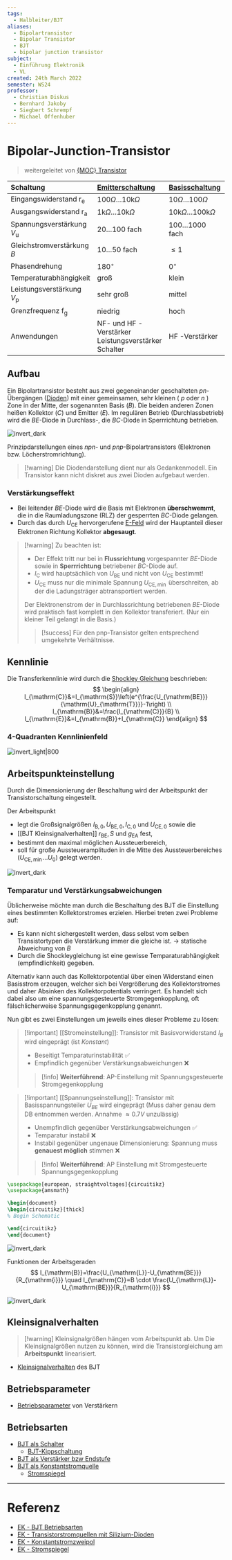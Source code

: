 ```yaml
---
tags:
  - Halbleiter/BJT
aliases:
  - Bipolartransistor
  - Bipolar Transistor
  - BJT
  - bipolar junction transistor
subject:
  - Einführung Elektronik
  - VL
created: 24th March 2022
semester: WS24
professor:
  - Christian Diskus
  - Bernhard Jakoby
  - Siegbert Schrempf
  - Michael Offenhuber
---
```


# Bipolar-Junction-Transistor

> weitergeleitet von [{MOC} Transistor]({MOC}%20Transistor.md)

| Schaltung                                    | [Emitterschaltung](Kollektorfolger.md)                      | [Basisschaltung](Basisschaltung.md)              | [Kollektorschaltung](Emitterfolger.md)              |
| :------------------------------------------- | :---------------------------------------------------------- | :-------------------------------------------------- | :-------------------------------------------------- |
| Eingangswiderstand $\mathrm{r}_{\mathrm{e}}$ | $100 \Omega \ldots 10 \mathrm{k} \Omega$                    | $10 \Omega \ldots 100 \Omega$                       | $10 \mathrm{k} \Omega \ldots 100 \mathrm{k} \Omega$ |
| Ausgangswiderstand $\mathrm{r}_{\mathrm{a}}$ | $1 \mathrm{k} \Omega \ldots 10 \mathrm{k} \Omega$           | $10 \mathrm{k} \Omega \ldots 100 \mathrm{k} \Omega$ | $10 \Omega \ldots 100 \Omega$                       |
| Spannungsverstärkung $V_{\mathrm{u}}$        | $20 \ldots 100$ fach                                        | $100 \ldots 1000$ fach                              | $\leq1$                                             |
| Gleichstromverstärkung $B$                   | $10 \ldots 50$ fach                                         | $\leq1$                                             | $10 \ldots 4000$ fach                               |
| Phasendrehung                                | $180^{\circ}$                                               | $0^{\circ}$                                         | $0^{\circ}$                                         |
| Temperaturabhängigkeit                       | groß                                                        | klein                                               | klein                                               |
| Leistungsverstärkung $V_{\mathrm{p}}$        | sehr groß                                                   | mittel                                              | klein                                               |
| Grenzfrequenz $\mathrm{f}_{\mathrm{g}}$      | niedrig                                                     | hoch                                                | niedrig                                             |
| Anwendungen                                  | NF- und HF -Verstärker <br>Leistungsverstärker <br>Schalter | HF -Verstärker                                      | Anpassungsstufen<br>Impedanzwandler                 |

## Aufbau

Ein Bipolartransistor besteht aus zwei gegeneinander geschalteten $p n$-Übergängen ([Dioden](Diode.md)) mit einer gemeinsamen, sehr kleinen ( $p$ oder $n$ ) Zone in der Mitte, der sogenannten Basis $(B)$. Die beiden anderen Zonen heißen Kollektor $(C)$ und Emitter $(E)$. Im regulären Betrieb (Durchlassbetrieb) wird die $B E$-Diode in Durchlass-, die $B C$-Diode in Sperrrichtung betrieben.

![invert_dark](assets/{265200CE-C932-4D7C-8274-C3109067134D}.png)

Prinzipdarstellungen eines $npn$- und $p n p$-Bipolartransistors (Elektronen bzw. Löcherstromrichtung).

> [!warning] Die Diodendarstellung dient nur als Gedankenmodell. Ein Transistor kann nicht diskret aus zwei Dioden aufgebaut werden.

### Verstärkungseffekt

- Bei leitender $B E$-Diode wird die Basis mit Elektronen **überschwemmt**, die in die Raumladungszone (RLZ) der gesperrten $B C$-Diode gelangen.
- Durch das durch $U_{\mathrm{CE}}$ hervorgerufene [E-Feld](../../Elektrotechnik/Elektrisches%20Feld.md) wird der Hauptanteil dieser Elektronen Richtung Kollektor **abgesaugt**.

> [!warning] Zu beachten ist:
> - Der Effekt tritt nur bei in **Flussrichtung** vorgespannter $BE$-Diode sowie in **Sperrrichtung** betriebener $B C$-Diode auf.
> - $I_{\mathrm{C}}$ wird hauptsächlich von $U_{\mathrm{BE}}$ und nicht von $U_{\mathrm{CE}}$ bestimmt!
> - $U_{\mathrm{CE}}$ muss nur die minimale Spannung $U_{\mathrm{CE}, \min }$ überschreiten, ab der die Ladungsträger abtransportiert werden.
> 
> Der Elektronenstrom der in Durchlassrichtung betriebenen $B E$-Diode wird praktisch fast komplett in den Kollektor transferiert. (Nur ein kleiner Teil gelangt in die Basis.)
>  > [!success] Für den pnp-Transistor gelten entsprechend umgekehrte Verhältnisse.

## Kennlinie

Die Transferkennlinie wird durch die [Shockley Gleichung](../../Physik/Shockley%20Gleichung.md) beschrieben:
$$
\begin{align}
I_{\mathrm{C}}&=I_{\mathrm{S}}\left(e^{\frac{U_{\mathrm{BE}}}{\mathrm{U}_{\mathrm{T}}}}-1\right) \\
I_{\mathrm{B}}&=\frac{I_{\mathrm{C}}}{B} \\
I_{\mathrm{E}}&=I_{\mathrm{B}}+I_{\mathrm{C}}
\end{align}
$$

### 4-Quadranten Kennlinienfeld

![invert_light|800](../assets/BJT-KL.png)

## Arbeitspunkteinstellung

Durch die Dimensionierung der Beschaltung wird der Arbeitspunkt der Transistorschaltung eingestellt.

Der Arbeitspunkt
- legt die Großsignalgrößen $I_{\mathrm{B}, 0}, U_{\mathrm{BE}, 0}, I_{\mathrm{C}, 0}$ und $U_{\mathrm{CE}, 0}$ sowie die
- [[BJT Kleinsignalverhalten]] $r_{\mathrm{BE}}, S$ und $g_{\mathrm{EA}}$ fest,
- bestimmt den maximal möglichen Aussteuerbereich,
- soll für große Aussteueramplituden in die Mitte des Aussteuerbereiches $\left(U_{\mathrm{CE}, \min } \ldots U_0\right)$ gelegt werden.

![invert_dark](assets/{15B99FC5-3166-4FFB-A1B9-944E5F2E7AE9}.png)

### Temparatur und Verstärkungsabweichungen

Üblicherweise möchte man durch die Beschaltung des BJT die Einstellung eines bestimmten Kollektorstromes erzielen. Hierbei treten zwei Probleme auf:

- Es kann nicht sichergestellt werden, dass selbst vom selben Transistortypen die Verstärkung immer die gleiche ist. $\to$ statische Abweichung von $B$
- Durch die Shockleygleichung ist eine gewisse Temparaturabhängigkeit (empfindlichkeit) gegeben.

Alternativ kann auch das Kollektorpotential über einen Widerstand einen Basisstrom erzeugen, welcher sich bei Vergrößerung des Kollektorstromes und daher Absinken des Kollektorpotentials verringert. Es handelt sich dabei also um eine spannungsgesteuerte Stromgegenkopplung, oft fälschlicherweise Spannungsgegenkopplung genannt.

Nun gibt es zwei Einstellungen um jeweils eines dieser Probleme zu lösen:

> [!important] [[Stromeinstellung]]: Transistor mit Basisvorwiderstand
> $I_{B}$ wird eingeprägt (ist *Konstant*)
> - Beseitigt Temparaturinstabilität ✅
> - Empfindlich gegenüber Verstärkungsabweichungen ❌
> 
> > [!info] **Weiterführend**: AP-Einstellung mit Spannungsgesteuerte Stromgegenkopplung

> [!important] [[Spannungseinstellung]]: Transistor mit Basisspannungsteiler
> $U_{BE}$ wird eingeprägt (Muss daher genau dem DB entnommen werden. Annahme $\approx 0.7 V$ unzulässig)
> - Unempfindlich gegenüber Verstärkungsabweichungen ✅
> - Temparatur instabil ❌
> - Instabil gegenüber ungenaue Dimensionierung: Spannung muss **genauest möglich** stimmen ❌
>  
> > [!info] **Weiterführend**: AP Einstellung mit Stromgesteuerte Spannungsgegenkopplung

```tikz
\usepackage[european, straightvoltages]{circuitikz}
\usepackage{amsmath}

\begin{document}
\begin{circuitikz}[thick]
% Begin Schematic

\end{circuitikz}
\end{document}
```

![invert_dark](assets/{8ED7CCB4-8EE7-4420-BCF2-4D12D04047FD}.png)

Funktionen der Arbeitsgeraden
$$
I_{\mathrm{B}}=\frac{U_{\mathrm{L}}-U_{\mathrm{BE}}}{R_{\mathrm{i}}} \quad I_{\mathrm{C}}=B \cdot \frac{U_{\mathrm{L}}-U_{\mathrm{BE}}}{R_{\mathrm{i}}}
$$

![invert_dark](assets/{9C735800-443E-4EBF-BBDF-2F3886884455}.png)

## Kleinsignalverhalten

 
> [!warning] Kleinsignalgrößen hängen vom Arbeitspunkt ab.
> Um Die Kleinsignalgrößen nutzen zu können, wird die Transistorgleichung am **Arbeitspunkt** linearisiert. 

- [Kleinsignalverhalten](BJT%20Kleinsignalverhalten.md) des BJT

## Betriebsparameter

- [Betriebsparameter](../Betriebsparameter.md) von Verstärkern

## Betriebsarten

- [BJT als Schalter](BJT%20als%20Schalter.md)
    - [BJT-Kippschaltung](../Oszillatoren/Kippstufe.md#BJT-Kippschaltung)
- [BJT als Verstärker bzw Endstufe](BJT%20als%20Verstärker%20bzw%20Endstufe.md)
- [BJT als Konstantstromquelle](BJT%20als%20Konstantstromquelle.md)
    - [Stromspiegel](../Stromversorgungseinheiten/Stromspiegel.md)

---

# Referenz

- [EK - BJT Betriebsarten](https://www.elektronik-kompendium.de/sites/slt/0303311.htm)
- [EK - Transistorstromquellen mit Silizium-Dioden](https://www.elektronik-kompendium.de/public/schaerer/currled.htm)
- [EK - Konstantstromzweipol](https://www.elektronik-kompendium.de/public/schaerer/curr2pol.htm)
- [EK - Stromspiegel](https://www.elektronik-kompendium.de/public/schaerer/currmr.htm)